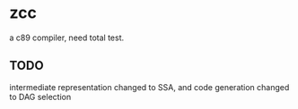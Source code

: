zcc
===

a c89 compiler, need total test.


TODO
----
intermediate representation changed to SSA, and code generation changed to DAG selection
